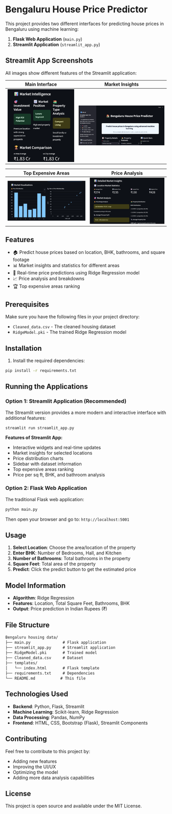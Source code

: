 # Bengaluru House Price Predictor

This project provides two different interfaces for predicting house prices in Bengaluru using machine learning:

1. **Flask Web Application** (`main.py`)
2. **Streamlit Application** (`streamlit_app.py`)

## Streamlit App Screenshots

All images show different features of the Streamlit application:

| Main Interface | Market Insights |
|----------------|----------------|
| ![Main Interface](https://github.com/gagandeep1763/Bengaluru_house_data_prediction/blob/main/image%201.png?raw=true) | ![Market Insights](https://github.com/gagandeep1763/Bengaluru_house_data_prediction/blob/main/image%202.png?raw=true) |

| Top Expensive Areas | Price Analysis |
|-------------------|----------------|
| ![Top Expensive Areas](https://github.com/gagandeep1763/Bengaluru_house_data_prediction/blob/main/image%203.png?raw=true) | ![Price Analysis](https://github.com/gagandeep1763/Bengaluru_house_data_prediction/blob/main/image%204.png?raw=true) |


## Features

- 🏠 Predict house prices based on location, BHK, bathrooms, and square footage
- 📊 Market insights and statistics for different areas
- 🎯 Real-time price predictions using Ridge Regression model
- 📈 Price analysis and breakdowns
- 🏆 Top expensive areas ranking

## Prerequisites

Make sure you have the following files in your project directory:
- `Cleaned_data.csv` - The cleaned housing dataset
- `RidgeModel.pki` - The trained Ridge Regression model

## Installation

1. Install the required dependencies:

```bash
pip install -r requirements.txt
```

## Running the Applications

### Option 1: Streamlit Application (Recommended)

The Streamlit version provides a more modern and interactive interface with additional features:

```bash
streamlit run streamlit_app.py
```

**Features of Streamlit App:**
- Interactive widgets and real-time updates
- Market insights for selected locations
- Price distribution charts
- Sidebar with dataset information
- Top expensive areas ranking
- Price per sq ft, BHK, and bathroom analysis

### Option 2: Flask Web Application

The traditional Flask web application:

```bash
python main.py
```

Then open your browser and go to: `http://localhost:5001`

## Usage

1. **Select Location**: Choose the area/location of the property
2. **Enter BHK**: Number of Bedrooms, Hall, and Kitchen
3. **Number of Bathrooms**: Total bathrooms in the property
4. **Square Feet**: Total area of the property
5. **Predict**: Click the predict button to get the estimated price

## Model Information

- **Algorithm**: Ridge Regression
- **Features**: Location, Total Square Feet, Bathrooms, BHK
- **Output**: Price prediction in Indian Rupees (₹)

## File Structure

```
Bengaluru housing data/
├── main.py              # Flask application
├── streamlit_app.py     # Streamlit application
├── RidgeModel.pki       # Trained model
├── Cleaned_data.csv     # Dataset
├── templates/
│   └── index.html       # Flask template
├── requirements.txt     # Dependencies
└── README.md           # This file
```

## Technologies Used

- **Backend**: Python, Flask, Streamlit
- **Machine Learning**: Scikit-learn, Ridge Regression
- **Data Processing**: Pandas, NumPy
- **Frontend**: HTML, CSS, Bootstrap (Flask), Streamlit Components

## Contributing

Feel free to contribute to this project by:
- Adding new features
- Improving the UI/UX
- Optimizing the model
- Adding more data analysis capabilities

## License

This project is open source and available under the MIT License.
